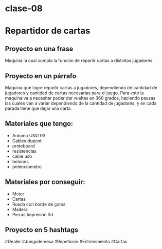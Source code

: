 # clase-08

# Repartidor de cartas

## Proyecto en una frase
Maquina la cual cumpla la función de repartir cartas a distintos jugadores. 

## Proyecto en un párrafo
Maquina que logre repartir cartas a jugadores, dependiendo de cantidad de jugadores y cantidad de cartas necesarias para el juego. Para esto la maquina va a necesitar poder dar vueltas en 360 grados, haciendo pausas las cuales van a variar dependiendo de la cantidad de jugadores, y en cada parada tiene que dejar una carta.

## Materiales que tengo:

* Arduino UNO R3
* Cables dupont
* protoboard
* resistencias
* cable usb
* botones
* potenciometro

## Materiales por conseguir:
* Motor
* Cartas
* Rueda con borde de goma
* Madera
* Piezas Impresión 3d


## Proyecto en 5 hashtags
  #Dealer #Juegodemesa #Repeticion #Entrenimiento #Cartas 


